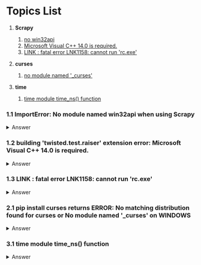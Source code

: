 # Topics List
1. **Scrapy**
    1. [no win32api](#list_scrapy_01)
    2. [Microsoft Visual C++ 14.0 is required.](#list_scrapy_02)
    3. [LINK : fatal error LNK1158: cannot run 'rc.exe'](#list_scrapy_03)

2. **curses**
    1. [no module named \'_curses\'](#list_curses_01)
    
3. **time**
    1. [time module time_ns\(\) function](#list_time_01)

<a name='list_scrapy_01'></a>

### 1.1 ImportError: No module named win32api when using Scrapy

<details><summary>Answer</summary>
<p>

try install pypiwin32

for example `pip install pypiwin32`

</p>
</details>


<a name='list_scrapy_02'></a>

### 1.2 building 'twisted.test.raiser' extension error: Microsoft Visual C++ 14.0 is required. 

<details><summary>Answer</summary>
<p>

Full error message directs you to 'Get it with "Microsoft Visual C++ Build Tools": http://landinghub.visualstudio.com/visual-cpp-build-tools'.

The website for the downloads is already out of date. The newwebsite should be [build-tools-for-visual-studio](
https://visualstudio.microsoft.com/downloads/#build-tools-for-visual-studio-2017). And you have to select **Build Tools for Visual Studio 2019**
under the title **Tools for Visual Studio 2019** instead of *Microsoft Visual C++ Redistributable for Visual Studio 2019*.

</p>
</details>

<a name='list_scrapy_03'></a>

### 1.3 LINK : fatal error LNK1158: cannot run 'rc.exe' 

<details><summary>Answer</summary>
<p>

Full error message has the following:
    error: command 'C:\\Program Files (x86)\\Microsoft Visual Studio 14.0\\VC\\BIN\\x86_amd64\\link.exe' failed with exit status 1158

The problem lies in the fact that `rc.exe` and `rcdll.dll` is not in the specified folder, copy these two files from the folder `C:\Program Files (x86)\Windows Kits\8.1\bin\x86`, or the corresponding folder, under `....\bin\` there are three options, `\arm`, `\x64`, `\x86`. In the case shown above, we need to find the two files (`rc.exe` and `rcdll.dll`) from the **x86** folder, because the error rises in the x86_amd64 folder of MVS14.0.

</p>
</details>

<a name='list_curses_01'></a>

### 2.1 pip install curses returns ERROR: No matching distribution found for curses or No module named '_curses' on WINDOWS

<details><summary>Answer</summary>
<p>

This is results from the fact that python on windows doesn't come with curses. And pip install curses is not the correct method, try
`pip install windows-curses` on windows.

</p>
</details>


<a name='list_time_01'></a>

### 3.1 time module time_ns() function

<details><summary>Answer</summary>
<p>
    
Only available in python 3.7. time_ns() can provide higher precision of time.
    
</p>
</details>
